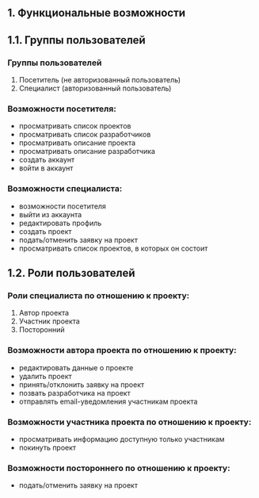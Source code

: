## 1. Функциональные возможности

## 1.1. Группы пользователей

### Группы пользователей
1. Посетитель (не авторизованный пользователь)
2. Специалист (авторизованный пользователь)

### Возможности посетителя:
- просматривать список проектов
- просматривать список разработчиков
- просматривать описание проекта
- просматривать описание разработчика
- создать аккаунт
- войти в аккаунт

### Возможности специалиста:
- возможности посетителя
- выйти из аккаунта
- редактировать профиль
- создать проект
- подать/отменить заявку на проект
- просматривать список проектов, в которых он состоит

## 1.2. Роли пользователей

### Роли специалиста по отношению к проекту:
1. Автор проекта
2. Участник проекта
3. Посторонний

### Возможности автора проекта по отношению к проекту:
- редактировать данные о проекте
- удалить проект
- принять/отклонить заявку на проект
- позвать разработчика на проект
- отправлять email-уведомления участникам проекта

### Возможности участника проекта по отношению к проекту:
- просматривать информацию доступную только участникам
- покинуть проект

### Возможности постороннего по отношению к проекту:
- подать/отменить заявку на проект
